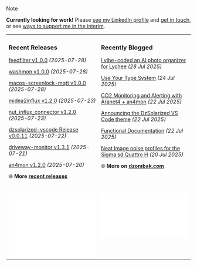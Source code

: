 > [!NOTE]  
> **Currently looking for work!** Please <a href="https://www.linkedin.com/in/chris-dzombak/" rel="me">see my LinkedIn profile</a> and <a href="https://www.dzombak.com/contact">get in touch</a>, or see <a href="https://www.dzombak.com/support-me">ways to support me in the interim</a>.

<table><tr><td valign="top" width="50%" style="margin-bottom: 1em;">

### Recent Releases

<!-- recent_releases starts -->
[feedfilter v1.0.0](https://github.com/cdzombak/feedfilter/releases/tag/v1.0.0) *(2025-07-28)*

[washmon v1.0.0](https://github.com/cdzombak/washmon/releases/tag/v1.0.0) *(2025-07-28)*

[macos-screenlock-mqtt v1.0.0](https://github.com/cdzombak/macos-screenlock-mqtt/releases/tag/v1.0.0) *(2025-07-28)*

[midea2influx v1.2.0](https://github.com/cdzombak/midea2influx/releases/tag/v1.2.0) *(2025-07-23)*

[nut_influx_connector v1.2.0](https://github.com/cdzombak/nut_influx_connector/releases/tag/v1.2.0) *(2025-07-23)*

[dzsolarized-vscode Release v0.0.11](https://github.com/cdzombak/dzsolarized-vscode/releases/tag/v0.0.11) *(2025-07-22)*

[driveway-monitor v1.3.1](https://github.com/cdzombak/driveway-monitor/releases/tag/v1.3.1) *(2025-07-21)*

[an4mon v1.2.0](https://github.com/cdzombak/an4mon/releases/tag/v1.2.0) *(2025-07-20)*
<!-- recent_releases ends -->
🌐 **More [recent releases](https://github.com/cdzombak/cdzombak/blob/main/RELEASES.md)**
<br />
<br />
</td><td valign="top" width="50%" style="margin-bottom: 1em;">

### Recently Blogged

<!-- blog starts -->
[I vibe-coded an AI photo organizer for Lychee](https://www.dzombak.com/blog/2025/07/i-vibe-coded-an-ai-photo-organizer-for-lychee/) *(28 Jul 2025)*

[Use Your Type System](https://www.dzombak.com/blog/2025/07/use-your-type-system/) *(24 Jul 2025)*

[CO2 Monitoring and Alerting with Aranet4 + an4mon](https://www.dzombak.com/blog/2025/07/co2-monitoring-and-alerting-with-aranet4-an4mon/) *(22 Jul 2025)*

[Announcing the DzSolarized VS Code theme](https://www.dzombak.com/blog/2025/07/announcing-the-dzsolarized-vs-code-theme/) *(22 Jul 2025)*

[Functional Documentation](https://www.dzombak.com/blog/2025/07/functional-documentation/) *(22 Jul 2025)*

[Neat Image noise profiles for the Sigma sd Quattro H](https://www.dzombak.com/blog/2025/07/neat-image-noise-profiles-for-the-sigma-sd-quattro-h/) *(20 Jul 2025)*
<!-- blog ends -->
🌐 **More on [dzombak.com](https://www.dzombak.com/blog)**
<br />
<br />
</td></tr><tr><td valign="top" width="50%"><a href="https://github.com/cdzombak"> <picture><img src="/github-summary.svg" alt="@cdzombak summary"></picture></a></td><td valign="top" width="50%"><a href="https://github.com/sponsors/cdzombak"> <picture><img src="/github-sponsor.svg" alt="sponsor me"></picture></a><br /><br /></td></tr></table>
